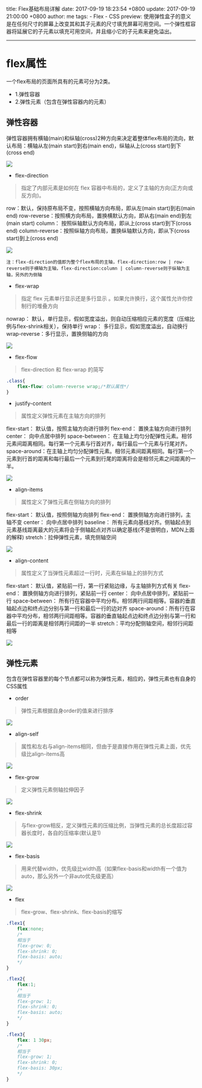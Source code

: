 title: Flex基础布局详解
date: 2017-09-19 18:23:54 +0800
update: 2017-09-19 21:00:00 +0800
author: me
tags:
    - Flex
    - CSS
preview: 使用弹性盒子的意义是在任何尺寸的屏幕上改变其和其子元素的尺寸填充屏幕可用空间。一个弹性框容器将延展它的子元素以填充可用空间，并且缩小它的子元素来避免溢出。

---
# flex属性
一个flex布局的页面所具有的元素可分为2类。

* 1.弹性容器
* 2.弹性元素（包含在弹性容器内的元素）

## 弹性容器
弹性容器拥有横轴(main)和纵轴(cross)2种方向来决定着整体flex布局的流向，默认布局：横轴从左(main start)到右(main end)，纵轴从上(cross start)到下(cross end)

![](https://sfault-image.b0.upaiyun.com/134/028/1340284239-58c253c58c759_articlex)

* flex-direction

> 指定了内部元素是如何在 flex 容器中布局的，定义了主轴的方向(正方向或反方向)。

row：默认，保持原布局不变，按照横轴方向布局，即从左(main start)到右(main end)
row-reverse：按照横方向布局，置换横默认方向，即从右(main end)到左(main start)
column： 按照纵轴默认方向布局，即从上(cross start)到下(cross end)
column-reverse：按照纵轴方向布局，置换纵轴默认方向，即从下(cross start)到上(cross end)

![](https://sfault-image.b0.upaiyun.com/622/085/622085148-58c24de3a0d99_articlex)

``注：flex-direction的值即为整个flex布局的主轴，flex-direction:row | row-reverse则于横轴为主轴，flex-direction:column | column-reverse则于纵轴为主轴，另外的为侧轴``

* flex-wrap

> 指定 flex 元素单行显示还是多行显示 。如果允许换行，这个属性允许你控制行的堆叠方向

nowrap： 默认，单行显示，假如宽度溢出，则自动压缩相应元素的宽度（压缩比例与flex-shrink相关），保持单行
wrap： 多行显示，假如宽度溢出，自动换行
wrap-reverse：多行显示，置换侧轴的方向

![](https://sfault-image.b0.upaiyun.com/363/850/3638502166-58c24eef71680_articlex)

* flex-flow

> flex-direction 和 flex-wrap 的简写

```css
.class{
    flex-flow: column-reverse wrap;/*默认属性*/
}
```

* justify-content

> 属性定义弹性元素在主轴方向的排列

flex-start： 默认值，按照主轴方向进行排列
flex-end： 置换主轴方向进行排列
center： 向中点居中排列
space-between： 在主轴上均匀分配弹性元素。相邻元素间距离相同。每行第一个元素与行首对齐，每行最后一个元素与行尾对齐。
space-around：在主轴上均匀分配弹性元素。相邻元素间距离相同。每行第一个元素到行首的距离和每行最后一个元素到行尾的距离将会是相邻元素之间距离的一半。

![](https://sfault-image.b0.upaiyun.com/348/615/3486154553-58c24f36cebc7_articlex)

* align-items

> 属性定义了弹性元素在侧轴方向的排列

flex-start： 默认值，按照侧轴方向排列
flex-end： 置换侧轴方向进行排列，主轴不变
center： 向中点居中排列
baseline： 所有元素向基线对齐。侧轴起点到元素基线距离最大的元素将会于侧轴起点对齐以确定基线(不是很明白，MDN上面的解释)
stretch：拉伸弹性元素，填充侧轴空间

![](https://sfault-image.b0.upaiyun.com/262/251/2622514220-58c24f56a61c0_articlex)

* align-content

> 属性定义了当弹性元素超过一行时，元素在纵轴上的排列方式

flex-start： 默认值，紧贴前一行，第一行紧贴边缘，与主轴排列方式有关
flex-end： 置换侧轴方向进行排列，紧贴前一行
center： 向中点居中排列，紧贴前一行
space-between： 所有行在容器中平均分布。相邻两行间距相等。容器的垂直轴起点边和终点边分别与第一行和最后一行的边对齐
space-around：所有行在容器中平均分布，相邻两行间距相等。容器的垂直轴起点边和终点边分别与第一行和最后一行的距离是相邻两行间距的一半
stretch：平均分配侧轴空间，相邻行间距相等

![](https://sfault-image.b0.upaiyun.com/174/364/1743644599-58c24f6beed1f_articlex)

## 弹性元素
包含在弹性容器里的每个节点都可以称为弹性元素，相应的，弹性元素也有自身的CSS属性

* order

> 弹性元素根据自身order的值来进行排序

![](https://sfault-image.b0.upaiyun.com/178/889/1788892906-58c24f83de31c_articlex)

* align-self

> 属性和左右与align-items相同，但由于是直接作用在弹性元素上面，优先级比align-items高

![](https://sfault-image.b0.upaiyun.com/336/214/3362144820-58c24fa3663e5_articlex)

* flex-grow

> 定义弹性元素侧轴拉伸因子

![](https://sfault-image.b0.upaiyun.com/256/359/256359781-58c24fb4858a3_articlex)

* flex-shrink

> 与flex-grow相反，定义弹性元素的压缩比例，当弹性元素的总长度超过容器长度时，各自的压缩率(默认是1)

![](https://sfault-image.b0.upaiyun.com/257/534/2575344999-58c24fc86313f_articlex)

* flex-basis

> 用来代替width，优先级比width高（如果flex-basis和width有一个值为auto，那么另外一个非auto优先级更高）

![](https://sfault-image.b0.upaiyun.com/206/563/2065634934-58c24fdb4953c_articlex)

* flex

> flex-grow、flex-shrink、flex-basis的缩写

```css
.flex1{
    flex:none;
    /*
    相当于
    flex-grow: 0;
    flex-shrink: 0;
    flex-basis: auto;
    */
}

.flex2{
    flex:1;
    /*
    相当于
    flex-grow: 1;
    flex-shrink: 0;
    flex-basis: auto;
    */
}

.flex3{
    flex: 1 30px;
    /*
    相当于
    flex-grow: 1;
    flex-shrink: 0;
    flex-basis: 30px;
    */
}
```